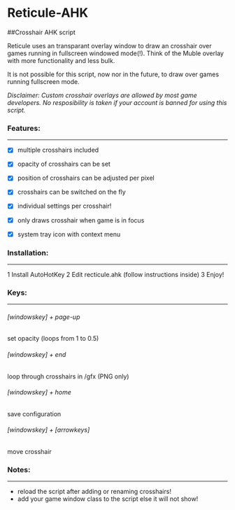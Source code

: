 # Reticule-AHK
##Crosshair AHK script

Reticule uses an transparant overlay window to draw an crosshair over games running in fullscreen windowed mode(!). Think of the Muble overlay with more functionality and less bulk.

It is not possible for this script, now nor in the future, to draw over games running fullscreen mode.

*Disclaimer: Custom crosshair overlays are allowed by most game developers. No resposibility is taken if your account is banned for using this script.*

### Features:
---------
- [x] multiple crosshairs included
- [x] opacity of crosshairs can be set
- [x] position of crosshairs can be adjusted per pixel
- [x] crosshairs can be switched on the fly
- [x] individual settings per crosshair!
- [x] only draws crosshair when game is in focus
- [x] system tray icon with context menu


### Installation:
-------------
1 Install AutoHotKey
2 Edit recticule.ahk (follow instructions inside)
3 Enjoy!


### Keys:
-----
###### [windowskey] + page-up      
set opacity (loops from 1 to 0.5)
 
###### [windowskey] + end          
loop through crosshairs in /gfx (PNG only)

###### [windowskey] + home         
save configuration

###### [windowskey] + [arrowkeys]  
move crosshair


### Notes:
------
- reload the script after adding or renaming crosshairs!
- add your game window class to the script else it will not show!


